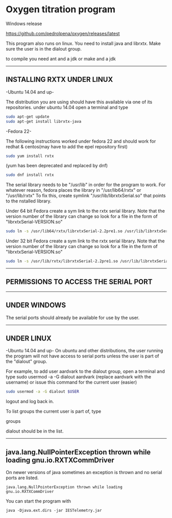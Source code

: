 # Oxygen titration program

Windows release

https://github.com/pedrolpena/oxygen/releases/latest

This program also runs on linux. You need to install java and librxtx.
Make sure the user is in the dialout group.

to compile you need ant and a jdk or
make and a jdk

-------------------------------
**INSTALLING RXTX UNDER LINUX**
-------------------------------

-Ubuntu 14.04 and up-

The distribution you are using should have this available via one of its repositories.
under ubuntu 14.04 open a terminal and type<br>
```bash
sudo apt-get update
sudo apt-get install librxtx-java
```

-Fedora 22-<br>

The following instructions worked under fedora 22 and should work
for redhat & centos(may have to add the epel repository first)<br>
```bash
sudo yum install rxtx 
```
(yum has been deprecated and replaced by dnf)<br>
```bash
sudo dnf install rxtx
```


The serial library needs to be "/usr/lib" in order for the program
to work. For whatever reason, fedora places the library in "/usr/lib64/rxtx" or "/usr/lib/rxtx"
To fix this, create symlink "/usr/lib/librxtxSerial.so" that points to 
the nstalled library.

Under 64 bit Fedora create a sym link to the rxtx serial library.
Note that the version number of the library can change so look for a file
in the form of "librxtxSerial-VERSION.so"<br>

```bash
sudo ln -s /usr/lib64/rxtx/librxtxSerial-2.2pre1.so /usr/lib/librxtxSerial.so
```

Under 32 bit Fedora create a sym link to the rxtx serial library.
Note that the version number of the library can change so look for a file
in the form of "librxtxSerial-VERSION.so"<br>

```bash
sudo ln -s /usr/lib/rxtx/librxtxSerial-2.2pre1.so /usr/lib/librxtxSerial.so
```

-----------------------------------------
**PERMISSIONS TO ACCESS THE SERIAL PORT**
-----------------------------------------

-----------------
**UNDER WINDOWS**
-----------------
The serial ports should already be available for use by the user.

---------------
**UNDER LINUX**
---------------

-Ubuntu 14.04 and up-
On ubuntu and other distributions, the user running the program
will not have access to serial ports unless the user is part of the
"dialout" group.

For example, to add user aardvark to the dialout group, open a terminal and type
sudo usermod -a -G dialout aardvark (replace aardvark with the username)
or issue this command for the current user (easier)

```bash
sudo usermod -a -G dialout $USER
```


logout and log back in. 

To list groups the current user is part of, type

groups<br>

dialout should be in the list.<br>







-----------------------------------------------------------------------------
**java.lang.NullPointerException thrown while loading gnu.io.RXTXCommDriver**
-----------------------------------------------------------------------------

On newer versions of java sometimes an exception is thrown and no serial ports are listed.
```
java.lang.NullPointerException thrown while loading gnu.io.RXTXCommDriver
```

You can start the program with 

```
java -Djava.ext.dirs -jar IESTelemetry.jar
```
